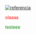[![referencia](http://img.youtube.com/vi/j55fHUJqtyw/0.jpg)](http://www.youtube.com/watch?v=j55fHUJqtyw "Video de referencia")


<p style='color:red'> olaaaa </p>

<font color='green'> testeee </font>
